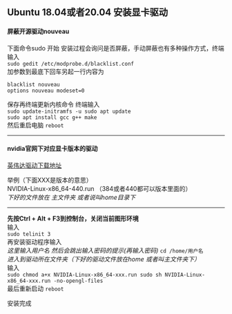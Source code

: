 ## Ubuntu 18.04或者20.04 安装显卡驱动
#### 屏蔽开源驱动nouveau
下面命令sudo 开始 安装过程会询问是否屏蔽，手动屏蔽也有多种操作方式，终端输入  
`sudo gedit /etc/modprobe.d/blacklist.conf`  
加参数到最底下回车另起一行内容为  
```
blacklist nouveau 
options nouveau modeset=0
```  
保存再终端更新内核命令 终端输入  
`sudo update-initramfs -u sudo apt update `  
`sudo apt install gcc g++ make`  
然后重启电脑  `reboot`  
***

#### nvidia官网下对应显卡版本的驱动  
[英伟达驱动下载地址](https://www.nvidia.cn/Download/index.aspx?lang=cn)  

举例（下面XXX是版本的意思）  
NVIDIA-Linux-x86_64-440.run （384或者440都可以版本里面的）  
*下好的文件放在 主文件夹 或者说叫home目录下*    
***

**先按Ctrl + Alt + F3到控制台，关闭当前图形环境**    
输入  
`sudo telinit 3`   
再安装驱动程序输入  
*这里输入用户名 然后会跳出输入密码的提示(再输入密码)* 
`cd /home/用户名`  
*进入到驱动所在文件夹（下好的驱动文件放在home 或者叫主文件夹下）*  
输入    
`sudo chmod a+x NVIDIA-Linux-x86_64-xxx.run sudo sh NVIDIA-Linux-x86_64-xxx.run -no-opengl-files`  
最后重新启动  `reboot`  

安装完成  
